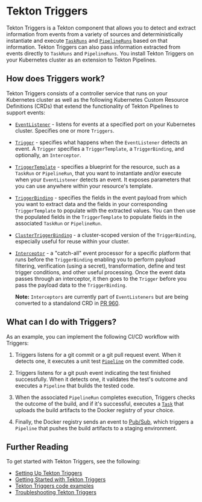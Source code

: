 <!-- prettier-ignore start -->
<!--
---
title: "Triggers and EventListeners"
linkTitle: "Triggers and EventListeners"
weight: 3
description: >
  Event Based Triggers for Tekton Pipelines
cascade:
  github_project_repo: https://github.com/tektoncd/triggers
---
-->

<!-- prettier-ignore end -->


# Tekton Triggers

Tekton Triggers is a Tekton component that allows you to detect and extract information from events from a variety of sources and deterministically instantiate
and execute [`TaskRuns`](https://github.com/tektoncd/pipeline/blob/master/docs/taskruns.md) and [`PipelineRuns`](https://github.com/tektoncd/pipeline/blob/master/docs/pipelineruns.md)
based on that information. Tekton Triggers can also pass information extracted from events directly to `TaskRuns` and `PipelineRuns`. You install Tekton Triggers on your Kubernetes
cluster as an extension to Tekton Pipelines.

## How does Triggers work?

Tekton Triggers consists of a controller service that runs on your Kubernetes cluster as well as the following Kubernetes Custom Resource Definitions (CRDs) that extend
the functionality of Tekton Pipelines to support events:

*  [`EventListener`](eventlisteners.md) - listens for events at a specified port on your Kubernetes cluster.
   Specifies one or more `Triggers`.

*  [`Trigger`](triggers.md) - specifies what happens when the `EventListener` detects an event. A `Trigger` specifies
   a `TriggerTemplate`, a `TriggerBinding`, and optionally, an `Interceptor`.

*  [`TriggerTemplate`](triggertemplates.md) - specifies a blueprint for the resource, such as a `TaskRun` or `PipelineRun`,
   that you want to instantiate and/or execute when your `EventListener` detects an event. It exposes parameters that you can use anywhere within your resource's template.

*  [`TriggerBinding`](triggerbindings.md) - specifies the fields in the event payload from which you want to extract
   data and the fields in your corresponding `TriggerTemplate` to populate with the extracted values. You can then use the populated fields in the `TriggerTemplate` to
   populate fields in the associated `TaskRun` or `PipelineRun`.

*  [`ClusterTriggerBinding`](triggerbindings.md) - a cluster-scoped version of the `TriggerBinding`,
   especially useful for reuse within your cluster.

*  [`Interceptor`](https://github.com/tektoncd/triggers/blob/master/docs/eventlisteners.md#interceptors) - a "catch-all" event processor for a specific platform that
   runs before the `TriggerBinding` enabling you to perform payload filtering, verification (using a secret), transformation, define and test trigger conditions, and other
   useful processing. Once the event data passes through an interceptor, it then goes to the `Trigger` before you pass the payload data to the `TriggerBinding`.

   **Note:** `Interceptors` are currently part of `EventListeners` but are being converted to a standalond CRD in [PR 960](https://github.com/tektoncd/triggers/pull/960).


## What can I do with Triggers?

As an example, you can implement the following CI/CD workflow with Triggers:

1. Triggers listens for a git commit or a git pull request event. When it detects one, it executes a unit test [`Pipeline`](https://github.com/tektoncd/pipeline/blob/master/docs/pipelines.md) on the committed code.

2. Triggers listens for a git push event indicating the test finished successfully. When it detects one, it validates the test's outcome and executes a `Pipeline` that builds the tested code.

3. When the associated `PipelineRun` completes execution, Triggers checks the outcome of the build, and if it's successful, executes a [`Task`](https://github.com/tektoncd/pipeline/blob/master/docs/tasks.md) that uploads the build artifacts to the Docker registry of your choice.

4. Finally, the Docker registry sends an event to [Pub/Sub](https://cloud.google.com/pubsub/docs/overview), which triggers a `Pipeline` that pushes the build artifacts to a staging environment.


## Further Reading

To get started with Tekton Triggers, see the following:

*   [Setting Up Tekton Triggers](install.md)
*   [Getting Started with Tekton Triggers](https://github.com/tektoncd/triggers/blob/main/docs/getting-started/README.md)
*   [Tekton Triggers code examples](https://github.com/tektoncd/triggers/tree/main/examples)
*   [Troubleshooting Tekton Triggers](troubleshooting.md)
